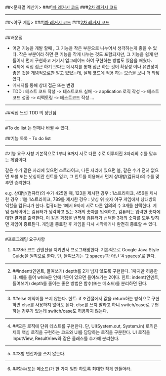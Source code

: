 ##<문자열 계산기>
###[1차 레거시 코드]()
###[2차 레거시 코드]()
___
##<야구 게임>
###[1차 레거시 코드](https://github.com/JIWEON-JEONG/Study/tree/master/src/com/company/code_squad/lv2)
###[2차 레거시 코드]()

___

##배운점
- 어떤 기능을 개발 할때 , 그 기능을 작은 부분으로 나누어서 생각하는게 좋을 수 있다.
  작은 부분이라 하면 큰 기능을 작게 나누는 것도 포함되지만, 그 기능을 쉽게 만들어서 먼저 구현하고 거기서 업그레이드 하여 구현하는 방법도 있음을 배웠다.
- 객체에 직접 접근 하기 보다는 메시지를 통해 접근 하는 것이 확장성 이나 유연성이 좋은 것을 개념적으로만 알고 있었는데, 실제 코드에 적용 하는 모습을 보니 더 와닿았다.
- 메시지를 통해 상태 접근 또는 변경
- TDD : 테스트 코드 작성 -> 테스트코드 실패 -> application 로직 작성 -> 테스트 코드 성공 -> 리팩토링 -> 테스트코드 작성 ...

___

##직접 느낀 TDD 의 장단점
___
#To do list 는 언제나 바뀔 수 있다.

##기능 목록 - To do list

---
#기능 요구 사항
기본적으로 1부터 9까지 서로 다른 수로 이루어진 3자리의 수를 맞추는 게임이다.

같은 수가 같은 자리에 있으면 스트라이크, 다른 자리에 있으면 볼, 같은 수가 전혀 없으면 포볼 또는 낫싱이란 힌트를 얻고, 그 힌트를 이용해서 먼저 상대방(컴퓨터)의 수를 맞추면 승리한다.

e.g. 상대방(컴퓨터)의 수가 425일 때, 123을 제시한 경우 : 1스트라이크, 456을 제시한 경우 : 1볼 1스트라이크, 789를 제시한 경우 : 낫싱
위 숫자 야구 게임에서 상대방의 역할을 컴퓨터가 한다. 컴퓨터는 1에서 9까지 서로 다른 임의의 수 3개를 선택한다. 게 임 플레이어는 컴퓨터가 생각하고 있는 3개의 숫자를 입력하고, 컴퓨터는 입력한 숫자에 대한 결과를 출력한다.
이 같은 과정을 반복해 컴퓨터가 선택한 3개의 숫자를 모두 맞히면 게임이 종료된다.
게임을 종료한 후 게임을 다시 시작하거나 완전히 종료할 수 있다.

___
#프로그래밍 요구사항
1. ##자바 코드 컨벤션을 지키면서 프로그래밍한다.
기본적으로 Google Java Style Guide을 원칙으로 한다.
단, 들여쓰기는 '2 spaces'가 아닌 '4 spaces'로 한다.
___
2. ##indent(인덴트, 들여쓰기) depth를 2가 넘지 않도록 구현한다. 1까지만 허용한다.
예를 들어 while문 안에 if문이 있으면 들여쓰기는 2이다.
힌트: indent(인덴트, 들여쓰기) depth를 줄이는 좋은 방법은 함수(또는 메소드)를 분리하면 된다.
___
3. ##else 예약어를 쓰지 않는다.
힌트: if 조건절에서 값을 return하는 방식으로 구현하면 else를 사용하지 않아도 된다.
else를 쓰지 말라고 하니 switch/case로 구현하는 경우가 있는데 switch/case도 허용하지 않는다.
___
4. ##모든 로직에 단위 테스트를 구현한다.
단, UI(System.out, System.in) 로직은 제외
핵심 로직을 구현하는 코드와 UI를 담당하는 로직을 구분한다.
UI 로직을 InputView, ResultView와 같은 클래스를 추가해 분리한다.
___
5. ##3항 연산자를 쓰지 않는다.
___
6. ##함수(또는 메소드)가 한 가지 일만 하도록 최대한 작게 만들어라.
```
